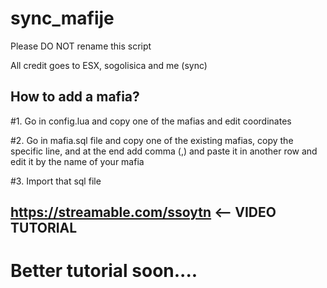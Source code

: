 # sync_mafije
Please DO NOT rename this script

All credit goes to ESX, sogolisica and me (sync)

## How to add a mafia?

#1. Go in config.lua and copy one of the mafias and edit coordinates 

#2. Go in mafia.sql file and copy one of the existing mafias, copy the specific line, and at the end add comma (,) and paste it in another row and edit it by the name of your mafia

#3. Import that sql file

## https://streamable.com/ssoytn <-- VIDEO TUTORIAL
# Better tutorial soon....
